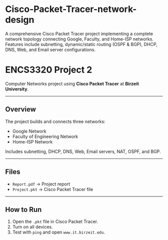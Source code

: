 # Cisco-Packet-Tracer-network-design
A comprehensive Cisco Packet Tracer project implementing a complete network topology connecting Google, Faculty, and Home-ISP networks. Features include subnetting, dynamic/static routing (OSPF &amp; BGP), DHCP, DNS, Web, and Email server configurations.

# ENCS3320 Project 2

Computer Networks project using **Cisco Packet Tracer** at **Birzeit University**.

---

## Overview
The project builds and connects three networks:
- Google Network  
- Faculty of Engineering Network  
- Home-ISP Network  

Includes subnetting, DHCP, DNS, Web, Email servers, NAT, OSPF, and BGP.

---

## Files
- `Report.pdf` → Project report  
- `Project.pkt` → Cisco Packet Tracer file  

---

## How to Run
1. Open the `.pkt` file in Cisco Packet Tracer.  
2. Turn on all devices.  
3. Test with `ping` and open `www.it.birzeit.edu`.
